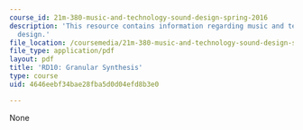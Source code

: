 ```yaml
---
course_id: 21m-380-music-and-technology-sound-design-spring-2016
description: 'This resource contains information regarding music and technology: Sound
  design.'
file_location: /coursemedia/21m-380-music-and-technology-sound-design-spring-2016/4646eebf34bae28fba5d0d04efd8b3e0_MIT21M_380S16_assn_rd1.pdf
file_type: application/pdf
layout: pdf
title: 'RD10: Granular Synthesis'
type: course
uid: 4646eebf34bae28fba5d0d04efd8b3e0

---
```

None
